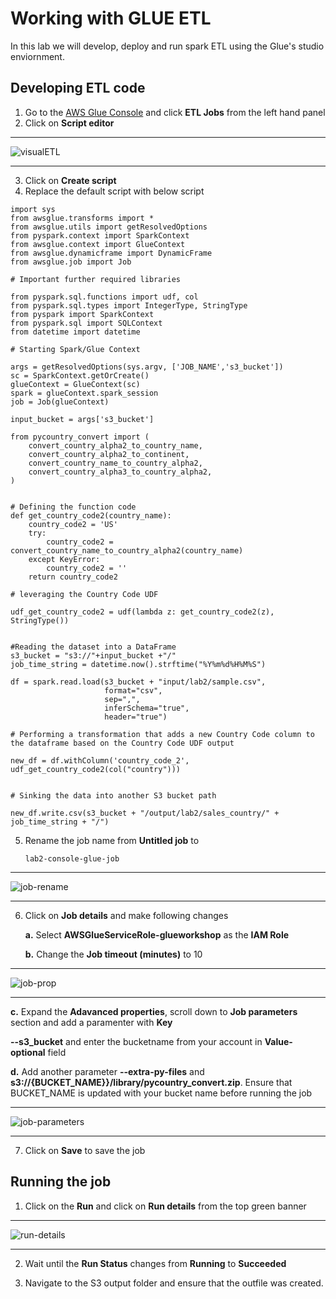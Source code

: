# Working with GLUE ETL

In this lab we will develop, deploy and run spark ETL using the Glue's studio enviornment.

## Developing ETL code

1. Go to the [AWS Glue Console](https://console.aws.amazon.com/glue/home) and click **ETL Jobs** from the left hand panel
2. Click on **Script editor**

----------------------------------------------------------------------------------------------------------------
 
   ![visualETL](https://github.com/user-attachments/assets/96cdfa92-a273-473d-ab88-bb0de66e8e33)

----------------------------------------------------------------------------------------------------------------
 
3. Click on **Create script**
4. Replace the default script with below script

```
import sys
from awsglue.transforms import *
from awsglue.utils import getResolvedOptions
from pyspark.context import SparkContext
from awsglue.context import GlueContext
from awsglue.dynamicframe import DynamicFrame
from awsglue.job import Job

# Important further required libraries

from pyspark.sql.functions import udf, col
from pyspark.sql.types import IntegerType, StringType
from pyspark import SparkContext
from pyspark.sql import SQLContext
from datetime import datetime

# Starting Spark/Glue Context

args = getResolvedOptions(sys.argv, ['JOB_NAME','s3_bucket'])
sc = SparkContext.getOrCreate()
glueContext = GlueContext(sc)
spark = glueContext.spark_session
job = Job(glueContext)

input_bucket = args['s3_bucket']

from pycountry_convert import (
    convert_country_alpha2_to_country_name,
    convert_country_alpha2_to_continent,
    convert_country_name_to_country_alpha2,
    convert_country_alpha3_to_country_alpha2,
)


# Defining the function code
def get_country_code2(country_name):
    country_code2 = 'US'
    try:
        country_code2 = convert_country_name_to_country_alpha2(country_name)
    except KeyError:
        country_code2 = ''
    return country_code2

# leveraging the Country Code UDF

udf_get_country_code2 = udf(lambda z: get_country_code2(z), StringType())


#Reading the dataset into a DataFrame
s3_bucket = "s3://"+input_bucket +"/"                              
job_time_string = datetime.now().strftime("%Y%m%d%H%M%S")

df = spark.read.load(s3_bucket + "input/lab2/sample.csv", 
                     format="csv", 
                     sep=",", 
                     inferSchema="true", 
                     header="true")

# Performing a transformation that adds a new Country Code column to the dataframe based on the Country Code UDF output

new_df = df.withColumn('country_code_2', udf_get_country_code2(col("country")))


# Sinking the data into another S3 bucket path

new_df.write.csv(s3_bucket + "/output/lab2/sales_country/" + job_time_string + "/")

```
5. Rename the job name from **Untitled job** to
   ```
   lab2-console-glue-job
   ```
 ----------------------------------------------------------------------------------------------------------------
 
![job-rename](https://github.com/user-attachments/assets/e855b533-be7f-4d86-ab30-768347ca1182)

----------------------------------------------------------------------------------------------------------------
 
6. Click on **Job details** and make following changes
   
    **a.** Select **AWSGlueServiceRole-glueworkshop** as the **IAM Role**
   
    **b.** Change the **Job timeout (minutes)** to 10

----------------------------------------------------------------------------------------------------------------
 
![job-prop](https://github.com/user-attachments/assets/1d417024-f5b7-45b6-87e3-d2844f390fab)

----------------------------------------------------------------------------------------------------------------
 
  **c.** Expand the **Adavanced properties**, scroll down to **Job parameters** section and add a paramenter with **Key**

   **--s3_bucket** and enter the bucketname from your account in **Value-optional** field

  **d.** Add another parameter **--extra-py-files** and **s3://{BUCKET_NAME}}/library/pycountry_convert.zip**. Ensure that BUCKET_NAME is updated with your bucket name before running the job

----------------------------------------------------------------------------------------------------------------
 
![job-parameters](https://github.com/user-attachments/assets/f4ba637c-8b04-4f1d-8b80-784b7c4f48d1)

----------------------------------------------------------------------------------------------------------------
 
7. Click on **Save** to save the job


## Running the job

1. Click on the **Run** and click on **Run details** from the top green banner

----------------------------------------------------------------------------------------------------------------
 
   ![run-details](https://github.com/user-attachments/assets/06e0ac41-19ae-41aa-b811-943866312f3e)

----------------------------------------------------------------------------------------------------------------
 
2. Wait until the **Run Status** changes from **Running** to **Succeeded**

3. Navigate to the S3 output folder and ensure that the outfile was created.
  
    

   
